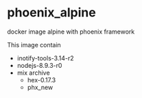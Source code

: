 # phoenix_alpine
docker image alpine with phoenix framework

This image contain

- inotify-tools-3.14-r2
- nodejs-8.9.3-r0
- mix archive
  * hex-0.17.3
  * phx_new
